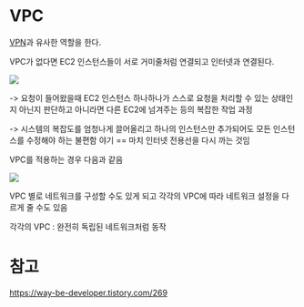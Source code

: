 # VPC
[VPN](VPN.md)과 유사한 역할을 한다. 

VPC가 없다면 EC2 인스턴스들이 서로 거미줄처럼 연결되고 인터넷과 연결된다.

![](https://i.imgur.com/vQAACVD.png)


-> 요청이 들어왔을때 EC2 인스턴스 하나하나가 스스로 요청을 처리할 수 있는 상태인지 아닌지 판단하고 아니라면 다른 EC2에 넘겨주는 등의 복잡한 작업 과정

-> 시스템의 복잡도를 엄청나게 끌어올리고 하나의 인스턴스만 추가되어도 모든 인스턴스를 수정해야 하는 불편함 야기 == 마치 인터넷 전용선을 다시 까는 것임

VPC를 적용하는 경우 다음과 같음

![](https://i.imgur.com/LU7Ld8w.png)

VPC 별로 네트워크를 구성할 수도 있게 되고 각각의 VPC에 따라 네트워크 설정을 다르게 줄 수도 있음

각각의 VPC : 완전히 독립된 네트워크처럼 동작


# 참고
https://way-be-developer.tistory.com/269


